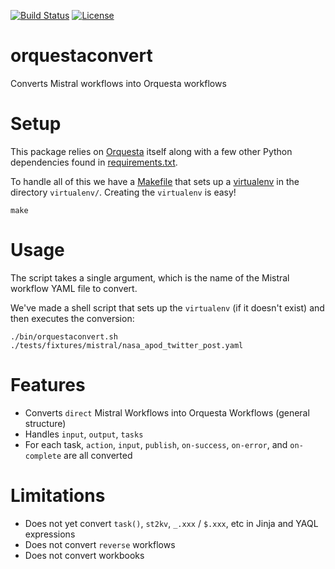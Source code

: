 [![Build Status](https://circleci.com/gh/EncoreTechnologies/orquestaconvert.svg?style=shield&circle-token=:circle-token)](https://circleci.com/gh/EncoreTechnologies/orquestaconvert) [![License](https://img.shields.io/badge/License-Apache%202.0-blue.svg)](https://opensource.org/licenses/Apache-2.0)

# orquestaconvert

Converts Mistral workflows into Orquesta workflows

# Setup

This package relies on [Orquesta](https://github.com/StackStorm/orquesta) itself
along with a few other Python dependencies found in [requirements.txt](requirements.txt).

To handle all of this we have a [Makefile](Makefile) that sets up a
[virtualenv](https://virtualenv.pypa.io/en/stable/) in the directory `virtualenv/`.
Creating the `virtualenv` is easy!

``` shell
make
```

# Usage

The script takes a single argument, which is the name of the Mistral workflow
YAML file to convert.

We've made a shell script that sets up the `virtualenv` (if it doesn't exist) and
then executes the conversion:

``` shell
./bin/orquestaconvert.sh ./tests/fixtures/mistral/nasa_apod_twitter_post.yaml
```

# Features

* Converts `direct` Mistral Workflows into Orquesta Workflows (general structure)
* Handles `input`, `output`, `tasks`
* For each task, `action`, `input`, `publish`, `on-success`, `on-error`, and `on-complete` are all converted

# Limitations

* Does not yet convert `task()`, `st2kv`, `_.xxx` / `$.xxx`, etc in Jinja and YAQL expressions
* Does not convert `reverse` workflows
* Does not convert workbooks

